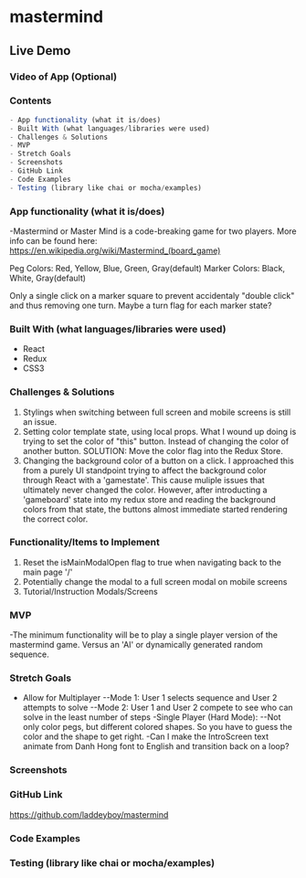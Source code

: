 # mastermind

## Live Demo

### Video of App (Optional)

### Contents

```javascript
- App functionality (what it is/does)
- Built With (what languages/libraries were used)
- Challenges & Solutions
- MVP
- Stretch Goals
- Screenshots
- GitHub Link
- Code Examples
- Testing (library like chai or mocha/examples)
```

### App functionality (what it is/does)

-Mastermind or Master Mind is a code-breaking game for two players.  More info can be found here: <https://en.wikipedia.org/wiki/Mastermind_(board_game)>

Peg Colors: Red, Yellow, Blue, Green, Gray(default)
Marker Colors: Black, White, Gray(default)

Only a single click on a marker square to prevent accidentaly "double click" and thus removing one turn.  Maybe a turn flag for each marker state?

### Built With (what languages/libraries were used)

- React
- Redux
- CSS3

### Challenges & Solutions

1) Stylings when switching between full screen and mobile screens is still an issue.
2) Setting color template state, using local props.  What I wound up doing is trying to set the color of "this" button.  Instead of changing the color of another button.  SOLUTION: Move the color flag into the Redux Store.
3) Changing the background color of a button on a click. I approached this from a purely UI standpoint trying to affect the background color through React with a 'gamestate'.  This cause muliple issues that ultimately never changed the color.  However, after introducting a 'gameboard' state into my redux store and reading the background colors from that state, the buttons almost immediate started rendering the correct color.

### Functionality/Items to Implement

1) Reset the isMainModalOpen flag to true when navigating back to the main page '/'
2) Potentially change the modal to a full screen modal on mobile screens
3) Tutorial/Instruction Modals/Screens

### MVP

-The minimum functionality will be to play a single player version of the mastermind game.  Versus an 'AI' or dynamically generated random sequence.  

### Stretch Goals

- Allow for Multiplayer
--Mode 1: User 1 selects sequence and User 2 attempts to solve
--Mode 2: User 1 and User 2 compete to see who can solve in the least number of steps
-Single  Player (Hard Mode):
--Not only color pegs, but different colored shapes. So you have to guess the color and the shape to get right.
-Can I make the IntroScreen text animate from Danh Hong font to English and transition back on a loop?

### Screenshots

### GitHub Link

<https://github.com/laddeyboy/mastermind>

### Code Examples

### Testing (library like chai or mocha/examples)